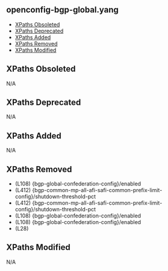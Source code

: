 ## openconfig-bgp-global.yang

- [XPaths Obsoleted](#xpaths-obsoleted)
- [XPaths Deprecated](#xpaths-deprecated)
- [XPaths Added](#xpaths-added)
- [XPaths Removed](#xpaths-removed)
- [XPaths Modified](#xpaths-modified)

## XPaths Obsoleted

N/A

## XPaths Deprecated

N/A

## XPaths Added

N/A

## XPaths Removed

- (L108)	{bgp-global-confederation-config}/enabled
- (L412)	{bgp-common-mp-all-afi-safi-common-prefix-limit-config}/shutdown-threshold-pct
- (L412)	{bgp-common-mp-all-afi-safi-common-prefix-limit-config}/shutdown-threshold-pct
- (L108)	{bgp-global-confederation-config}/enabled
- (L108)	{bgp-global-confederation-config}/enabled
- (L28)	

## XPaths Modified

N/A

